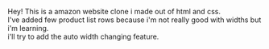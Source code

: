 Hey! This is a amazon website clone i made out of html and css. <br> I've added few product list rows because i'm not really good with widths but i'm learning. <br> i'll try to add the auto width changing feature. 